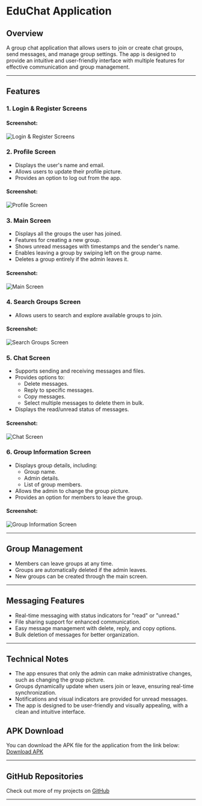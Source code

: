 # EduChat Application

## Overview
A group chat application that allows users to join or create chat groups, send messages, and manage group settings. The app is designed to provide an intuitive and user-friendly interface with multiple features for effective communication and group management.

---

## Features

### **1. Login & Register Screens**
#### Screenshot:
![Login & Register Screens](assets/screenshots/login_screen.jpg)


### **2. Profile Screen**
- Displays the user's name and email.
- Allows users to update their profile picture.
- Provides an option to log out from the app.

#### Screenshot:
![Profile Screen](assets/screenshots/profile_screen.jpg)

### **3. Main Screen**
- Displays all the groups the user has joined.
- Features for creating a new group.
- Shows unread messages with timestamps and the sender's name.
- Enables leaving a group by swiping left on the group name.
- Deletes a group entirely if the admin leaves it.

#### Screenshot:
![Main Screen](assets/screenshots/main_screen.jpg)

### **4. Search Groups Screen**
- Allows users to search and explore available groups to join.

#### Screenshot:
![Search Groups Screen](assets/screenshots/search_groups_screen.jpg)

### **5. Chat Screen**
- Supports sending and receiving messages and files.
- Provides options to:
  - Delete messages.
  - Reply to specific messages.
  - Copy messages.
  - Select multiple messages to delete them in bulk.
- Displays the read/unread status of messages.

#### Screenshot:
![Chat Screen](assets/screenshots/chat_screen.png)

### **6. Group Information Screen**
- Displays group details, including:
  - Group name.
  - Admin details.
  - List of group members.
- Allows the admin to change the group picture.
- Provides an option for members to leave the group.

#### Screenshot:
![Group Information Screen](assets/screenshots/group_info_screen.png)

---

## Group Management
- Members can leave groups at any time.
- Groups are automatically deleted if the admin leaves.
- New groups can be created through the main screen.

---

## Messaging Features
- Real-time messaging with status indicators for "read" or "unread."
- File sharing support for enhanced communication.
- Easy message management with delete, reply, and copy options.
- Bulk deletion of messages for better organization.

---

## Technical Notes
- The app ensures that only the admin can make administrative changes, such as changing the group picture.
- Groups dynamically update when users join or leave, ensuring real-time synchronization.
- Notifications and visual indicators are provided for unread messages.
- The app is designed to be user-friendly and visually appealing, with a clean and intuitive interface.


## APK Download
You can download the APK file for the application from the link below:
[Download APK](https://github.com/8MB0/EduChat/releases/download/untagged-2c5609d8af8dac1ca184/app-release.apk)

---

## GitHub Repositories
Check out more of my projects on [GitHub](https://github.com/8MB0)


---